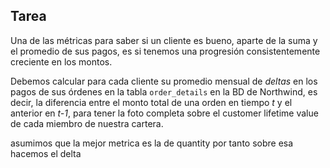 ## Tarea

Una de las métricas para saber si un cliente es bueno, aparte de la suma y el promedio de sus pagos, es si tenemos una progresión consistentemente creciente en los montos.

Debemos calcular para cada cliente su promedio mensual de _deltas_ en los pagos de sus órdenes en la tabla `order_details` en la BD de Northwind, es decir, la diferencia entre el monto total de una orden en tiempo _t_ y el anterior en _t-1_, para tener la foto completa sobre el customer lifetime value de cada miembro de nuestra cartera.

asumimos que la mejor metrica es la de quantity por tanto sobre esa hacemos el delta

~~~ sql 

~~~
